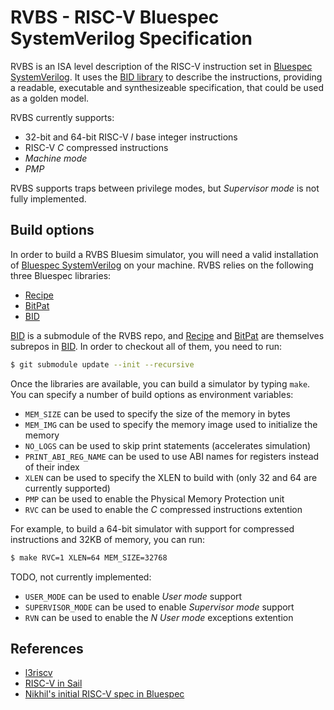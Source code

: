 # RVBS - RISC-V Bluespec SystemVerilog Specification

RVBS is an ISA level description of the RISC-V instruction set in [Bluespec SystemVerilog](http://wiki.bluespec.com/bluespec-systemverilog-and-compiler). It uses the [BID library](https://github.com/CTSRD-CHERI/BID) to describe the instructions, providing a readable, executable and synthesizeable specification, that could be used as a golden model.

RVBS currently supports:

- 32-bit and 64-bit RISC-V *I* base integer instructions
- RISC-V *C* compressed instructions
- *Machine mode*
- *PMP*

RVBS supports traps between privilege modes, but *Supervisor mode* is not fully implemented.

## Build options

In order to build a RVBS Bluesim simulator, you will need a valid installation of [Bluespec SystemVerilog](http://wiki.bluespec.com/bluespec-systemverilog-and-compiler) on your machine. RVBS relies on the following three Bluespec libraries:

- [Recipe](https://github.com/CTSRD-CHERI/Recipe)
- [BitPat](https://github.com/CTSRD-CHERI/BitPat)
- [BID](https://github.com/CTSRD-CHERI/BID)

[BID](https://github.com/CTSRD-CHERI/BID) is a submodule of the RVBS repo, and [Recipe](https://github.com/CTSRD-CHERI/Recipe) and [BitPat](https://github.com/CTSRD-CHERI/BitPat) are themselves subrepos in [BID](https://github.com/CTSRD-CHERI/BID). In order to checkout all of them, you need to run:
```sh
$ git submodule update --init --recursive
```

Once the libraries are available, you can build a simulator by typing `make`. You can specify a number of build options as environment variables:

- `MEM_SIZE` can be used to specify the size of the memory in bytes
- `MEM_IMG` can be used to specify the memory image used to initialize the memory
- `NO_LOGS` can be used to skip print statements (accelerates simulation)
- `PRINT_ABI_REG_NAME` can be used to use ABI names for registers instead of their index
- `XLEN` can be used to specify the XLEN to build with (only 32 and 64 are currently supported)
- `PMP` can be used to enable the Physical Memory Protection unit
- `RVC` can be used to enable the *C* compressed instructions extention

For example, to build a 64-bit simulator with support for compressed instructions and 32KB of memory, you can run:
```sh
$ make RVC=1 XLEN=64 MEM_SIZE=32768
```

TODO, not currently implemented:

- `USER_MODE` can be used to enable *User mode* support
- `SUPERVISOR_MODE` can be used to enable *Supervisor mode* support
- `RVN` can be used to enable the *N* *User mode* exceptions extention

## References
- [l3riscv](https://github.com/SRI-CSL/l3riscv)
- [RISC-V in Sail](https://github.com/rems-project/sail/tree/sail2/riscv)
- [Nikhil's initial RISC-V spec in Bluespec](https://github.com/rsnikhil/RISCV_ISA_Formal_Spec_in_BSV)
